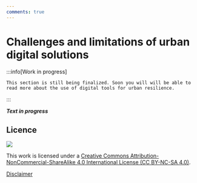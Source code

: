 ```yaml
---
comments: true
---
```


# Challenges and limitations of urban digital solutions

:::info[Work in progress]

    This section is still being finalized. Soon you will will be able to read more about the use of digital tools for urban resilience. 
:::

**_Text in progress_**

## Licence

![](https://i.creativecommons.org/l/by-nc-sa/4.0/88x31.png)

This work is licensed under a [Creative Commons Attribution-NonCommercial-ShareAlike 4.0 International License (CC BY-NC-SA 4.0)](https://creativecommons.org/licenses/by-nc-sa/4.0/).

[Disclaimer](../../disclaimer.md)
